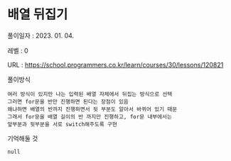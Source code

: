 # 배열 뒤집기
풀이일자 : 2023. 01. 04.  
    
레벨 : 0    

URL : https://school.programmers.co.kr/learn/courses/30/lessons/120821  
    
풀이방식    

    여러 방식이 있지만 나는 입력된 배열 자체에서 뒤집는 방식으로 선택
    그러면 for문을 반만 진행하면 된다는 장점이 있음
    왜냐하면 배열의 반까지 진행하면서 뒷 부분도 알아서 바뀌어 있기 때문
    그래서 for문을 배열 길이의 반 까지만 진행하고, for문 내부에서는
    앞부분과 뒷부분을 서로 switch해주도록 구현


기억해둘 것  
    
    null
